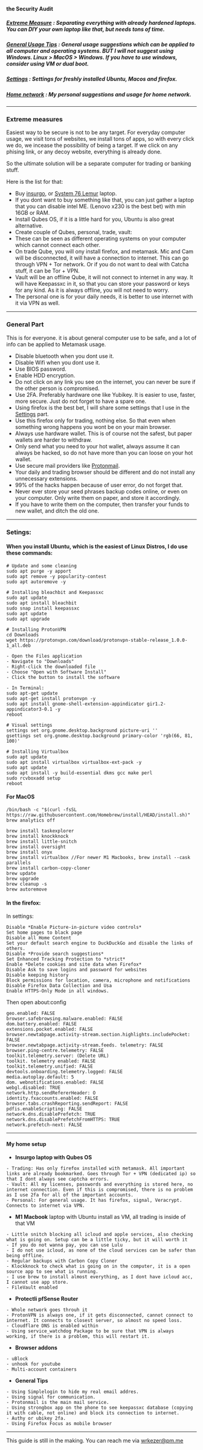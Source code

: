 **the Security Audit**

##### [Extreme Measure](#extreme-measures) : Separating everything with already hardened laptops. You can DIY your own laptop like that, but needs tons of time. 

##### [General Usage Tips](#general-part) : General usage suggestions which can be applied to all computer and operating systems. BUT I will not suggest using Windows. Linux > MacOS > Windows. If you have to use windows, consider using VM or dual boot.

##### [Settings](#setings) : Settings for freshly installed Ubuntu, Macos and firefox.

##### [Home network](#my-home-setup) : My personal suggestions and usage for home network.


---
### Extreme measures

Easiest way to be secure is not to be any target. For everyday computer usage, we visit tons of websites, we install tons of apps, so with every click we do, we incease the possibility of being a target. If we click on any phising link, or any decoy website, everything is already done.

So the ultimate solution will be a separate computer for trading or banking stuff.

Here is the list for that:
- Buy [insurgo](https://insurgo.ca/), or [System 76 Lemur](https://system76.com/laptops/lemur) laptop.
- If you dont want to buy something like that, you can just gather a laptop that you can disable intel ME. (Lenovo x230 is the best bet) with min 16GB or RAM.
- Install Qubes OS, if it is a little hard for you, Ubuntu is also great alternative.
- Create couple of Qubes, personal, trade, vault:
- These can be seen as different operating systems on your computer which cannot connect each other.
- On trade Qube, you will ony install firefox, and metamask. Mic and Cam will be disconnected, it will have a connection to internet. This can go through VPN + Tor network. Or if you do not want to deal with Catcha stuff, it can be Tor + VPN.
- Vault will be an offline Qube, it will not connect to internet in any way. It will have Keepassxc in it, so that you can store your password or keys for any kind. As it is always offline, you will not need to worry.
- The personal one is for your daily needs, it is better to use internet with it via VPN as well.

---
### General Part

This is for everyone. it is about general computer use to be safe, and a lot of info can be applied to Metamask usage.

- Disable bluetooth when you dont use it.
- Disable Wifi when you dont use it.
- Use BIOS password.
- Enable HDD encryption.
- Do not click on any link you see on the internet, you can never be sure if the other person is compromised.
- Use 2FA. Preferably hardware one like Yubikey. It is easier to use, faster, more secure. Just do not forget to have a spare one.
- Using firefox is the best bet, I will share some settings that I use in the [Settings](#setings) part.
- Use this firefox only for trading, nothing else. So that even when something wrong happens you wont be on your main browser.
- Always use hardware wallet. This is of course not the safest, but paper wallets are harder to withdraw. 
- Only send what you need to your hot wallet, always assume it can always be hacked, so do not have more than you can loose on your hot wallet.
- Use secure mail providers like [Protonmail](https://protonmail.com/).
- Your daily and trading browser should be different and do not install any unnecessary extensions.
- 99% of the hacks happen because of user error, do not forget that.
- Never ever store your seed phrases backup codes online, or even on your computer. Only write them on paper, and store it accordingly.
- If you have to write them on the computer, then transfer your funds to new wallet, and ditch the old one.

---
### Setings:

#### When you install Ubuntu, which is the easiest of Linux Distros, I do use these commands:
```
# Update and some cleaning
sudo apt purge -y apport
sudo apt remove -y popularity-contest
sudo apt autoremove -y

# Installing bleachbit and Keepassxc
sudo apt update
sudo apt install bleachbit
sudo snap install keepassxc
sudo apt update
sudo apt upgrade

# Installing ProtonVPN
cd Downloads
wget https://protonvpn.com/download/protonvpn-stable-release_1.0.0-1_all.deb

- Open the Files application
- Navigate to "Downloads"
- Right-click the downloaded file
- Choose "Open with Software Install"
- Click the button to install the software

- In Terminal:
sudo apt-get update
sudo apt-get install protonvpn -y
sudo apt install gnome-shell-extension-appindicator gir1.2-appindicator3-0.1 -y
reboot

# Visual settings
settings set org.gnome.desktop.background picture-uri ''
gsettings set org.gnome.desktop.background primary-color 'rgb(66, 81, 100)'

# Installing Virtualbox
sudo apt update
sudo apt install virtualbox virtualbox-ext-pack -y
sudo apt update
sudo apt install -y build-essential dkms gcc make perl
sudo rcvboxadd setup
reboot
```

#### For MacOS
```
/bin/bash -c "$(curl -fsSL https://raw.githubusercontent.com/Homebrew/install/HEAD/install.sh)"
brew analytics off

brew install taskexplorer
brew install knockknock
brew install little-snitch
brew install oversight
brew install onyx
brew install virtualbox //For newer M1 Macbooks, brew install --cask parallels
brew install carbon-copy-cloner
brew update
brew upgrade
brew cleanup -s
brew autoremove 

```

#### In the firefox:
In settings:
```
Disable *Enable Picture-in-picture video controls*
Set home pages to black page
Disable all Home Content
Set your default search engine to DuckDuckGo and disable the links of others.
Disable *Provide search suggestions*
Set Enhanced Tracking Protection to *strict*
Enable *Delete cookies and site data when Firefox*
Disable Ask to save logins and password for websites
Disable keeping history
Block permissions for location, camera, microphone and notifications
Disable Firefox Data Collection and Usa
Enable HTTPS-Only Mode in all windows.
```
Then open about:config
```
geo.enabled: FALSE
browser.safebrowsing.malware.enabled: FALSE
dom.battery.enabled: FALSE
extensions.pocket.enabled: FALSE
browser.newtabpage.activity-stream.section.highlights.includePocket: FALSE
browser.newtabpage.activity-stream.feeds. telemetry: FALSE
browser.ping-centre.telemetry: FALSE
toolkit.telemetry.server: (Delete URL)
toolkit. telemetry enabled: FALSE
toolkit.telemetry.unified: FALSE
devtools.onboarding.telemetry.logged: FALSE
media.autoplay.default: 5
dom. webnotifications.enabled: FALSE
webgl.disabled: TRUE
network.http.sendRefererHeader: O
identity.fxaccounts.enabled: FALSE
browser.tabs.crashReporting.sendReport: FALSE
pdfis.enableScripting: FALSE
network.dns.disablePrefetch: TRUE
network.dns.disablePrefetchFromHTTPS: TRUE
network.prefetch-next: FALSE
```
---
#### My home setup

- **Insurgo laptop with Qubes OS**
```
- Trading: Has only firefox installed with metamask. All important links are already bookmarked. Goes through Tor + VPN (dedicated ip) so that I dont always see captcha errors.
- Vault: All my licenses, passwords and everything is stored here, no internet connection. Even if this is compromised, there is no problem as I use 2fa for all of the important accounts.
- Personal: For general usage. It has firefox, signal, Veracrypt. Connects to internet via VPN.
```

- **M1 Macbook** laptop with Ubuntu install as VM, all trading is inside of that VM
```
- Little snitch blocking all icloud and apple services, also checking what is going on. Setup can be a little ticky, but it will worth it
- If you do not wanna pay, you can use Lulu
- I do not use icloud, as none of the cloud services can be safer than being offline.
- Regular backups with Carbon Copy Cloner
- Klockknock to check what is going on in the computer, it is a open source app to see what is running.
- I use brew to install almost everything, as I dont have icloud acc, I cannot use app store.
- FileVault enabled
```

- **Protectli pfSense Router**
```
- Whole network goes throuh it
- ProtonVPN is always one, if it gets disconnected, cannot connect to internet. It connects to closest server, so almost no speed loss.
- Cloudflare DNS is enabled within
- Using service_watchdog Package to be sure that VPN is always working, if there is a problem, this will restart it.
```

- **Browser addons**
```
- uBlock
- unhook for youtube
- Multi-account containers
```

- **General Tips**
```
- Using Simplelogin to hide my real email addres.
- Using signal for communication.
- Protonmail is the main mail service.
- Using strongbox app on the phone to see keepassxc database (copying it with cable, not online) and block its connection to internet.
- Authy or ubikey 2fa.
- Using Firefox Focus as mobile browser
```

---

This guide is still in the making.
You can reach me via wrkezer@pm.me
